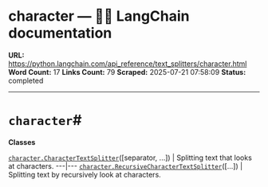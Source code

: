 # character — 🦜🔗 LangChain  documentation

**URL:** https://python.langchain.com/api_reference/text_splitters/character.html
**Word Count:** 17
**Links Count:** 79
**Scraped:** 2025-07-21 07:58:09
**Status:** completed

---

# `character`\#

**Classes**

[`character.CharacterTextSplitter`](https://python.langchain.com/api_reference/text_splitters/character/langchain_text_splitters.character.CharacterTextSplitter.html#langchain_text_splitters.character.CharacterTextSplitter "langchain_text_splitters.character.CharacterTextSplitter")\(\[separator, ...\]\) | Splitting text that looks at characters.   ---|---   [`character.RecursiveCharacterTextSplitter`](https://python.langchain.com/api_reference/text_splitters/character/langchain_text_splitters.character.RecursiveCharacterTextSplitter.html#langchain_text_splitters.character.RecursiveCharacterTextSplitter "langchain_text_splitters.character.RecursiveCharacterTextSplitter")\(\[...\]\) | Splitting text by recursively look at characters.